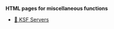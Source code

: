 **HTML pages for miscellaneous functions**

- [🌊 KSF Servers](https://ruukulada.github.io/HtmlPages/KsfServers)
